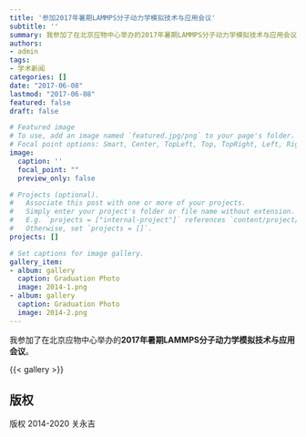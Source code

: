 ```yaml
---
title: '参加2017年暑期LAMMPS分子动力学模拟技术与应用会议'
subtitle: ''
summary: 我参加了在北京应物中心举办的2017年暑期LAMMPS分子动力学模拟技术与应用会议。
authors:
- admin
tags:
- 学术新闻
categories: []
date: "2017-06-08"
lastmod: "2017-06-08"
featured: false
draft: false

# Featured image
# To use, add an image named `featured.jpg/png` to your page's folder.
# Focal point options: Smart, Center, TopLeft, Top, TopRight, Left, Right, BottomLeft, Bottom, BottomRight
image:
  caption: ''
  focal_point: ""
  preview_only: false

# Projects (optional).
#   Associate this post with one or more of your projects.
#   Simply enter your project's folder or file name without extension.
#   E.g. `projects = ["internal-project"]` references `content/project/deep-learning/index.md`.
#   Otherwise, set `projects = []`.
projects: []

# Set captions for image gallery.
gallery_item:
- album: gallery
  caption: Graduation Photo
  image: 2014-1.png
- album: gallery
  caption: Graduation Photo
  image: 2014-2.png
---
```


我参加了在北京应物中心举办的**2017年暑期LAMMPS分子动力学模拟技术与应用会议**。

{{< gallery >}}

## 版权

版权 2014-2020 关永吉

